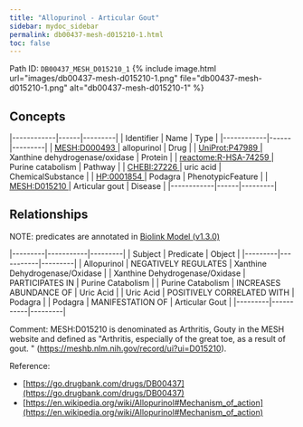 ```yaml
---
title: "Allopurinol - Articular Gout"
sidebar: mydoc_sidebar
permalink: db00437-mesh-d015210-1.html
toc: false 
---
```



Path ID: `DB00437_MESH_D015210_1`
{% include image.html url="images/db00437-mesh-d015210-1.png" file="db00437-mesh-d015210-1.png" alt="db00437-mesh-d015210-1" %}

## Concepts

|------------|------|---------|
| Identifier | Name | Type    |
|------------|------|---------|
| <a href="https://identifiers.org/MESH:D000493">MESH:D000493 </a> | allopurinol | Drug |
| <a href="https://identifiers.org/UniProt:P47989">UniProt:P47989 </a> | Xanthine dehydrogenase/oxidase | Protein |
| <a href="https://identifiers.org/reactome:R-HSA-74259">reactome:R-HSA-74259 </a> | Purine catabolism | Pathway |
| <a href="https://identifiers.org/CHEBI:27226">CHEBI:27226 </a> | uric acid | ChemicalSubstance |
| <a href="https://identifiers.org/HP:0001854">HP:0001854 </a> | Podagra | PhenotypicFeature |
| <a href="https://identifiers.org/MESH:D015210">MESH:D015210 </a> | Articular gout | Disease |
|------------|------|---------|

## Relationships


NOTE: predicates are annotated in <a href="https://github.com/biolink/biolink-model/releases/tag/v1.3.0">Biolink Model (v1.3.0)</a>

|---------|-----------|---------|
| Subject | Predicate | Object  |
|---------|-----------|---------|
| Allopurinol | NEGATIVELY REGULATES | Xanthine Dehydrogenase/Oxidase |
| Xanthine Dehydrogenase/Oxidase | PARTICIPATES IN | Purine Catabolism |
| Purine Catabolism | INCREASES ABUNDANCE OF | Uric Acid |
| Uric Acid | POSITIVELY CORRELATED WITH | Podagra |
| Podagra | MANIFESTATION OF | Articular Gout |
|---------|-----------|---------|

Comment: MESH:D015210 is denominated as Arthritis, Gouty in the MESH website and defined as "Arthritis, especially of the great toe, as a result of gout. " (https://meshb.nlm.nih.gov/record/ui?ui=D015210).

Reference: 
  - [https://go.drugbank.com/drugs/DB00437](https://go.drugbank.com/drugs/DB00437)
  - [https://en.wikipedia.org/wiki/Allopurinol#Mechanism_of_action](https://en.wikipedia.org/wiki/Allopurinol#Mechanism_of_action)

